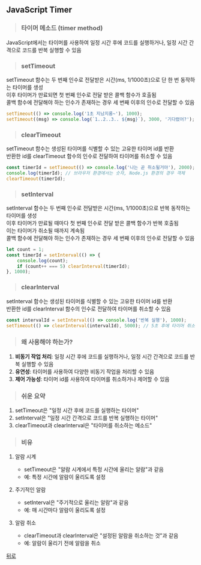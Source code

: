 ## JavaScript Timer
> ### 타이머 메소드 (timer method)
JavaScript에서는 타이머를 사용하여 일정 시간 후에 코드를 실행하거나, 일정 시간 간격으로 코드를 반복 실행할 수 있음

> ### setTimeout
setTimeout 함수는 두 번째 인수로 전달받은 시간(ms, 1/1000초)으로 단 한 번 동작하는 타이머를 생성</br>
이후 타이머가 만료되면 첫 번째 인수로 전달 받은 콜백 함수가 호출됨</br>
콜백 함수에 전달해야 하는 인수가 존재하는 경우 세 번째 이후의 인수로 전달할 수 있음

```javascript
setTimeout(() => console.log('1초 지났지롱~'), 1000);
setTimeout((msg) => console.log(`1..2..3.. ${msg}`), 3000, '기다렸어?');
```

> ### clearTimeout
setTimeout 함수는 생성된 타이머를 식별할 수 있는 고유한 타이머 id를 반환</br>
반환한 id를 clearTimeout 함수의 인수로 전달하여 타이머를 취소할 수 있음

```javascript
const timerId = setTimeout(() => console.log('나는 곧 취소될거야'), 2000);
console.log(timerId); // 브라우저 환경에서는 숫자, Node.js 환경의 경우 객체
clearTimeout(timerId);
```

> ### setInterval
setInterval 함수는 두 번째 인수로 전달받은 시간(ms, 1/1000초)으로 반복 동작하는 타이머를 생성</br>
이후 타이머가 만료될 때마다 첫 번째 인수로 전달 받은 콜백 함수가 반복 호출됨</br>
이는 타이머가 취소될 때까지 계속됨</br>
콜백 함수에 전달해야 하는 인수가 존재하는 경우 세 번째 이후의 인수로 전달할 수 있음

```javascript
let count = 1;
const timerId = setInterval(() => {
    console.log(count);
    if (count++ === 5) clearInterval(timerId);
}, 1000);
```

> ### clearInterval
setInterval 함수는 생성된 타이머를 식별할 수 있는 고유한 타이머 id를 반환</br>
반환한 id를 clearInterval 함수의 인수로 전달하여 타이머를 취소할 수 있음

```javascript
const intervalId = setInterval(() => console.log('반복 실행'), 1000);
setTimeout(() => clearInterval(intervalId), 5000); // 5초 후에 타이머 취소
```

> ### 왜 사용해야 하는가?
1. **비동기 작업 처리**: 일정 시간 후에 코드를 실행하거나, 일정 시간 간격으로 코드를 반복 실행할 수 있음
2. **유연성**: 타이머를 사용하여 다양한 비동기 작업을 처리할 수 있음
3. **제어 가능성**: 타이머 id를 사용하여 타이머를 취소하거나 제어할 수 있음

> ### 쉬운 요약
1. setTimeout은 "일정 시간 후에 코드를 실행하는 타이머"
2. setInterval은 "일정 시간 간격으로 코드를 반복 실행하는 타이머"
3. clearTimeout과 clearInterval은 "타이머를 취소하는 메소드"

> ### 비유
1. 알람 시계
    - setTimeout은 "알람 시계에서 특정 시간에 울리는 알람"과 같음
    - 예: 특정 시간에 알람이 울리도록 설정

2. 주기적인 알람
    - setInterval은 "주기적으로 울리는 알람"과 같음
    - 예: 매 시간마다 알람이 울리도록 설정

3. 알람 취소
    - clearTimeout과 clearInterval은 "설정된 알람을 취소하는 것"과 같음
    - 예: 알람이 울리기 전에 알람을 취소

[뒤로](javascript.md)
